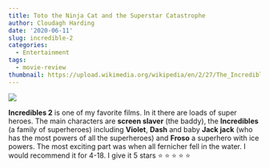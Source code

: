 ```yaml
---
title: Toto the Ninja Cat and the Superstar Catastrophe
author: Cloudagh Harding
date: '2020-06-11'
slug: incredible-2
categories:
  - Entertainment
tags:
  - movie-review
thumbnail: https://upload.wikimedia.org/wikipedia/en/2/27/The_Incredibles_2.jpg
---
```


![](https://upload.wikimedia.org/wikipedia/en/2/27/The_Incredibles_2.jpg)

**Incredibles 2** is one of my favorite films. In it there are loads of super heroes. The main characters are **screen slaver** (the baddy), the **Incredibles** (a family of superheroes) including **Violet**, **Dash** and baby **Jack jack** (who has the most powers of all the superheroes) and **Froso** a superhero with ice powers. The most exciting part was when all fernicher fell in the water. I  would recommend it for 4-18. I give it 5 stars :star: :star: :star: :star: :star:        

